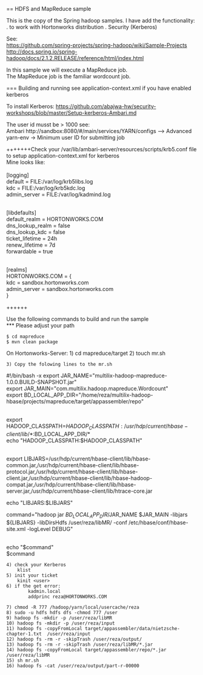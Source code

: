 == HDFS and MapReduce sample

This is the copy of the Spring hadoop samples. I have add the functionality: 
	. to work with Hortonworks distribution
	. Security (Kerberos)
	
See:</br>
	https://github.com/spring-projects/spring-hadoop/wiki/Sample-Projects</br>
	http://docs.spring.io/spring-hadoop/docs/2.1.2.RELEASE/reference/html/index.html</br>
	
In this sample we will execute a MapReduce job.  
The MapReduce job is the familiar wordcount job.  

=== Building and running
see 
	application-context.xml if you have enabled kerberos
	
To install Kerberos:
	https://github.com/abajwa-hw/security-workshops/blob/master/Setup-kerberos-Ambari.md

The user id musst be > 1000 see: </br>
	Ambari http://sandbox:8080/#/main/services/YARN/configs --> Advanced yarn-env -> Minimum user ID for submitting job</br>

+++++++Check your /var/lib/ambari-server/resources/scripts/krb5.conf file to setup application-context.xml for kerberos</br>
Mine looks like:</br>
</br>
[logging]</br>
 default = FILE:/var/log/krb5libs.log</br>
 kdc = FILE:/var/log/krb5kdc.log</br>
 admin_server = FILE:/var/log/kadmind.log</br></br>

[libdefaults]</br>
 default_realm = HORTONWORKS.COM</br>
 dns_lookup_realm = false</br>
 dns_lookup_kdc = false</br>
 ticket_lifetime = 24h</br>
 renew_lifetime = 7d</br>
 forwardable = true</br></br>
 
[realms]</br>
 HORTONWORKS.COM = {</br>
  kdc = sandbox.hortonworks.com</br>
  admin_server = sandbox.hortonworks.com</br>
 }</br>
 
++++++	
	
Use the following commands to build and run the sample</br>
*** Please adjust your path

	$ cd mapreduce
    $ mvn clean package

 
On Hortonworks-Server:
	1) cd mapreduce/target
	2) touch mr.sh
	
	3) Copy the folowing lines to the mr.sh
	
#!/bin/bash -x
export JAR_NAME="multilix-hadoop-mapreduce-1.0.0.BUILD-SNAPSHOT.jar"</br>
export JAR_MAIN="com.multilix.hadoop.mapreduce.Wordcount"</br>
export BD_LOCAL_APP_DIR="/home/reza/multilix-hadoop-hbase/projects/mapreduce/target/appassembler/repo"</br></br>

export HADOOP_CLASSPATH=$HADOOP_CLASSPATH:/usr/hdp/current/hbase-client/lib/*:$BD_LOCAL_APP_DIR/*</br>
echo "HADOOP_CLASSPATH:$HADOOP_CLASSPATH"</br></br>

export LIBJARS=/usr/hdp/current/hbase-client/lib/hbase-common.jar,/usr/hdp/current/hbase-client/lib/hbase-protocol.jar,/usr/hdp/current/hbase-client/lib/hbase-client.jar,/usr/hdp/current/hbase-client/lib/hbase-hadoop-compat.jar,/usr/hdp/current/hbase-client/lib/hbase-server.jar,/usr/hdp/current/hbase-client/lib/htrace-core.jar</br>

echo "LIBJARS:$LIBJARS"</br>

command="hadoop jar $BD_LOCAL_APP_DIR/$JAR_NAME $JAR_MAIN -libjars ${LIBJARS}  -libDirsHdfs /user/reza/libMR/ -conf /etc/hbase/conf/hbase-site.xml  -logLevel DEBUG"</br></br>

echo "$command"</br>
$command</br>
	
	4) check your Kerberos
		klist
	5) init your ticket
		kinit <user>
	6) if the get error:
			kadmin.local
			addprinc reza@HORTONWORKS.COM
				
	7) chmod -R 777 /hadoop/yarn/local/usercache/reza
	8) sudo -u hdfs hdfs dfs -chmod 777 /user
	9) hadoop fs -mkdir -p /user/reza/libMR
	10) hadoop fs -mkdir -p /user/reza/input 
	11) hadoop fs -copyFromLocal target/appassembler/data/nietzsche-chapter-1.txt  /user/reza/input
	12) hadoop fs -rm -r -skipTrash /user/reza/output/
	13) hadoop fs -rm -r -skipTrash /user/reza/libMR/*.jar
	14) hadoop fs -copyFromLocal target/appassembler/repo/*.jar /user/reza/libMR
	15) sh mr.sh
	16) hadoop fs -cat /user/reza/output/part-r-00000
	




